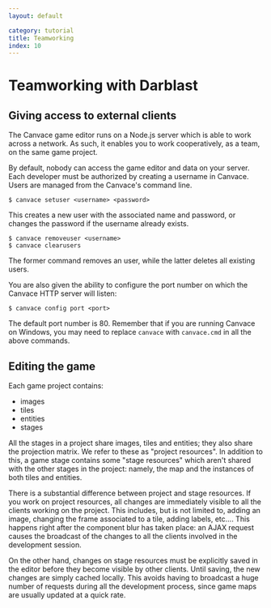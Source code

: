 ```yaml
---
layout: default

category: tutorial
title: Teamworking
index: 10
---
```


# Teamworking with Darblast

## Giving access to external clients
The Canvace game editor runs on a Node.js server which is able to work across a network. As such, it enables you to work cooperatively, as a team, on the same game project.

By default, nobody can access the game editor and data on your server. Each developer must be authorized by creating a username in Canvace. Users are managed from the Canvace's command line.

    $ canvace setuser <username> <password>

This creates a new user with the associated name and password, or changes the password if the username already exists.

    $ canvace removeuser <username>
    $ canvace clearusers
    
The former command removes an user, while the latter deletes all existing users.

You are also given the ability to configure the port number on which the Canvace HTTP server will listen:

    $ canvace config port <port>
    
The default port number is 80. Remember that if you are running Canvace on Windows, you may need to replace `canvace` with `canvace.cmd` in all the above commands.

## Editing the game
Each game project contains:

- images
- tiles
- entities
- stages

All the stages in a project share images, tiles and entities; they also share the projection matrix. We refer to these as "project resources". In addition to this, a game stage contains some "stage resources" which aren't shared with the other stages in the project: namely, the map and the instances of both tiles and entities.

There is a substantial difference between project and stage resources. If you work on project resources, all changes are immediately visible to all the clients working on the project. This includes, but is not limited to, adding an image, changing the frame associated to a tile, adding labels, etc.... This happens right after the component blur has taken place: an AJAX request causes the broadcast of the changes to all the clients involved in the development session.

On the other hand, changes on stage resources must be explicitly saved in the editor before they become visible by other clients. Until saving, the new changes are simply cached locally. This avoids having to broadcast a huge number of requests during all the development process, since game maps are usually updated at a quick rate.

